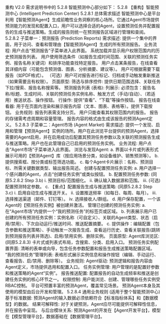 重构 V2.0 需求说明书中的 5.2.8 智能预测中心部分如下：
5.2.8 【重构】智能预测中心 (Intelligent Prediction Center)
5.2.8.1 总体需求描述
智能预测中心是平台利用【智能预测Agent】生成前瞻性业务洞察的核心场所。它通过Agent市场提供预测能力的发现和配置入口，用户可以选择合适的Agent，设置预测任务并配置报告的生成与推送策略。生成的报告则统一在预测报告区域进行管理和查阅。
5.2.8.2 子菜单一：预测报告 (Prediction Reports)
需求描述: 提供一个集中的界面，用于访问、查看和管理由【智能预测Agent】生成的所有预测报告。
业务流程:
用户点击“预测报告”子菜单进入此界面。
系统加载并显示用户权限范围内的历史预测报告列表。
用户使用筛选条件（如报告生成时间范围、关联的预测任务实例、报告名称关键词）和排序功能查找特定报告。
用户点击某条报告，在线查看其详细内容（可能包含预测值、图表、分析摘要、建议等）。
用户可根据需要下载报告（如PDF格式）。
（可选）用户可对报告进行标记、归档或手动触发重新推送（如果需要且有权限）。
页面原型:
筛选与排序控件: 提供日期范围选择、关联任务下拉/搜索、报告名称搜索等。
预测报告列表 (表格):
列展示: 必须包含：报告名称/标题、生成时间、关联的预测任务实例名称、触发方式（手动/自动）、（若适用）推送状态、操作按钮。
行操作: 提供“查看”、“下载”等操作按钮。
报告在线查看器: 用于在页面内渲染和展示报告内容（文本、图表、表格等）。提供下载按钮。
业务规则:
报告列表需支持分页。
用户只能查看其权限范围内的报告。
报告的存储需考虑周期和容量管理。
报告内容的格式由生成该报告的预测Agent定义。
5.2.8.3 子菜单二：Agent市场 (Agent Market)
需求描述: 提供一个发现、启用和管理【预测Agent】实例的场所。用户在此浏览平台提供的预测Agent，选择需要的Agent启用，并在启用成功后配置其预测任务参数以及关联的预测报告生成与推送策略。用户也在此管理自己已启用的预测任务实例。
业务流程:
用户点击“Agent市场”子菜单进入此界面。
浏览与发现Agent:
a. 界面以卡片或列表形式展示可用的【预测Agent】库（按应用场景分类，如设备维护、销售预测等）。
b. 提供搜索框、按分类或标签筛选功能。
c. 每个Agent卡片展示：名称、预测目标、所需关键数据类型、输出报告简述。
创建与配置预测任务实例:
a. 用户选择一个感兴趣的Agent，点击“创建任务实例”或类似按钮。
b. 配置预测任务参数: (同原5.2.8.2 Step 3.b)
i. 预测目标/范围细化。
ii. 确认输入数据源和范围。
iii. (可选) 配置预测特定参数。
c. 【重点】配置报告生成与推送策略: (同原5.2.8.2 Step 3.c)
i. 启用自动生成与推送开关。
ii. 设置推送频率（如每日、每周、每月）。
iii. 选择推送渠道（邮件、钉钉等）。
iv. 选择接收人/群组。
d. 用户保存配置，一个该Agent的【预测任务实例】被创建并激活。
管理已创建的预测任务实例:
a. 在“Agent市场”内提供一个“我的预测任务”的标签页或区域。
b. 列表展示用户已创建的所有预测任务实例：实例名称（可自定义）、关联的Agent类型、状态（启用/禁用）、下次自动运行/推送时间、推送配置摘要。
c. 提供操作：编辑配置（包含参数和推送策略）、手动触发一次报告生成、查看运行历史、查看关联报告(跳转到预测报告列表并筛选)、启用/禁用实例、删除实例。
页面原型:
Agent库浏览区: (同原5.2.8.3) 卡片式或列表式布局，含搜索、分类、启用入口。
预测任务实例配置界面: 清晰的表单或向导，包含任务参数配置和报告生成推送策略配置区域。
“我的预测任务”管理列表: 表格形式展示实例信息和操作按钮（编辑、手动运行、查看报告、启/禁用、删除等）。
业务规则:
Agent驱动: 预测逻辑和报告内容由Agent定义，市场提供选用和配置入口。
任务实例管理: 用户管理的是配置好参数和推送策略的Agent“实例”。
报告推送配置: 配置报告的自动生成频率和推送是创建任务实例的核心环节之一。
权限控制: 用户能浏览、创建、管理哪些任务实例受RBAC控制。
平台可预置丰富的预测Agent，覆盖常见场景。
预测Agent本身及其使用的模型由后台开发和管理。
5.2.8.4 通用业务规则 (适用于整个智能预测中心)
基于标准数据: 预测Agent的输入数据必须依赖符合【标准指标体系】和【数据模型】的数据。
结果可解释性: 对于关键预测，Agent应尽可能提供可解释性信息，并在报告中呈现。
与后台模块关系: 预测Agent的开发在【Agent开发平台】，模型在【模型管理平台】，数据基础在【数据管理平台】。